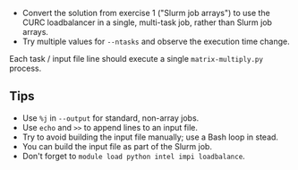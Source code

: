 * Convert the solution from exercise 1 ("Slurm job arrays") to use the
  CURC loadbalancer in a single, multi-task job, rather than Slurm job
  arrays.
* Try multiple values for `--ntasks` and observe the execution time
  change.

Each task / input file line should execute a single
`matrix-multiply.py` process.


## Tips

* Use `%j` in `--output` for standard, non-array jobs.
* Use `echo` and `>>` to append lines to an input file.
* Try to avoid building the input file manually; use a Bash loop in
  stead.
* You can build the input file as part of the Slurm job.
* Don't forget to `module load python intel impi loadbalance`.
